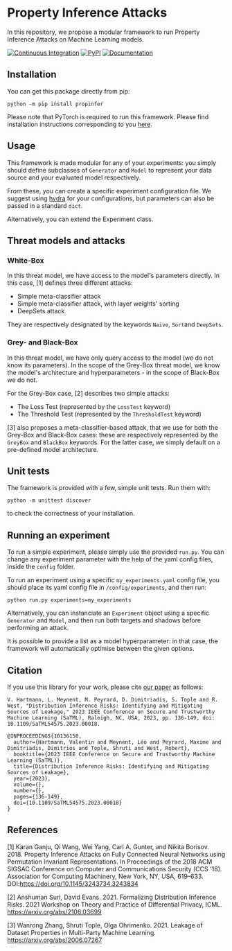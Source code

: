 # Property Inference Attacks

In this repository, we propose a modular framework to run Property Inference Attacks on Machine Learning models.

[![Continuous Integration](https://github.com/epfl-dlab/property-inference-framework/actions/workflows/python-app.yml/badge.svg)](https://github.com/epfl-dlab/property-inference-framework/actions/workflows/python-app.yml)
[![PyPI](https://img.shields.io/pypi/v/propinfer)](https://pypi.org/project/propinfer/)
[![Documentation](https://img.shields.io/badge/Documentation-v1.3.0-informational)](https://epfl-dlab.github.io/property-inference-attacks/)


## Installation

You can get this package directly from pip:

`python -m pip install propinfer`

Please note that PyTorch is required to run this framework. Please find installation instructions corresponding to you [here](https://pytorch.org/).

## Usage

This framework is made modular for any of your experiments: you simply should define subclasses of `Generator` and `Model`
to represent your data source and your evaluated model respectively.

From these, you can create a specific experiment configuration file. We suggest using [hydra](https://hydra.cc/docs/intro/) for your configurations, but parameters can also be passed in a standard `dict`.

Alternatively, you can extend the Experiment class.

## Threat models and attacks

### White-Box 
In this threat model, we have access to the model's parameters directly. In this case, [1] defines three different attacks:
 * Simple meta-classifier attack
 * Simple meta-classifier attack, with layer weights' sorting
 * DeepSets attack
 
They are respectively designated by the keywords `Naive`, `Sort`and `DeepSets`.

### Grey- and Black-Box
 
In this threat model, we have only query access to the model (we do not know its parameters). In the scope of the Grey-Box threat model, we know the model's architecture and hyperparameters - in the scope of Black-Box we do not.

For the Grey-Box case, [2] describes two simple attacks:
 * The Loss Test (represented by the `LossTest` keyword)
 * The Threshold Test (represented by the `ThresholdTest` keyword)
 
[3] also proposes a meta-classifier-based attack, that we use for both the Grey-Box and Black-Box cases: these are respectively represented by the `GreyBox` and `BlackBox` keywords. For the latter case, we simply default on a pre-defined model architecture.

## Unit tests

The framework is provided with a few, simple unit tests. Run them with:

`python -m unittest discover`

to check the correctness of your installation.

## Running an experiment

To run a simple experiment, please simply use the provided `run.py`. You can change any experiment parameter with the help of the yaml config files, inside the `config` folder.

To run an experiment using a specific `my_experiments.yaml` config file, you should place its yaml config file in `/config/experiments`, and then run:

`python run.py experiments=my_experiments`

Alternatively, you can instanciate an `Experiment` object using a specific `Generator` and `Model`, and then run both targets and shadows before performing an attack.

It is possible to provide a list as a model hyperparameter: in that case, the framework will automatically optimise between the given options.

## Citation

If you use this library for your work, please cite [our paper](https://doi.org/10.1109/SaTML54575.2023.00018) as follows:

```
V. Hartmann, L. Meynent, M. Peyrard, D. Dimitriadis, S. Tople and R. West, "Distribution Inference Risks: Identifying and Mitigating Sources of Leakage," 2023 IEEE Conference on Secure and Trustworthy Machine Learning (SaTML), Raleigh, NC, USA, 2023, pp. 136-149, doi: 10.1109/SaTML54575.2023.00018.
```

```
@INPROCEEDINGS{10136150,
  author={Hartmann, Valentin and Meynent, Léo and Peyrard, Maxime and Dimitriadis, Dimitrios and Tople, Shruti and West, Robert},
  booktitle={2023 IEEE Conference on Secure and Trustworthy Machine Learning (SaTML)}, 
  title={Distribution Inference Risks: Identifying and Mitigating Sources of Leakage}, 
  year={2023},
  volume={},
  number={},
  pages={136-149},
  doi={10.1109/SaTML54575.2023.00018}
}
```

## References

[1] Karan Ganju, Qi Wang, Wei Yang, Carl A. Gunter, and Nikita Borisov. 2018. Property Inference Attacks on Fully Connected Neural Networks using Permutation Invariant Representations. In Proceedings of the 2018 ACM SIGSAC Conference on Computer and Communications Security (CCS '18). Association for Computing Machinery, New York, NY, USA, 619–633. DOI:https://doi.org/10.1145/3243734.3243834

[2] Anshuman Suri, David Evans. 2021. Formalizing Distribution Inference Risks. 2021 Workshop on Theory and Practice of Differential Privacy, ICML. https://arxiv.org/abs/2106.03699

[3] Wanrong Zhang, Shruti Tople, Olga Ohrimenko. 2021. Leakage of Dataset Properties in Multi-Party Machine Learning. https://arxiv.org/abs/2006.07267
